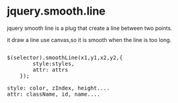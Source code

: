 jquery.smooth.line
==================

jquery smooth line is a plug that create a line between two points.

it draw a line use canvas,so it is smooth when the line is too long.

<pre>

$(selector).smoothLine(x1,y1,x2,y2,{
        style:styles,
        attr: attrs
    });

style: color, zIndex, height....
attr: className, id, name....
</pre>

